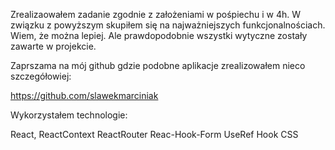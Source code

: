 Zrealizaowałem zadanie zgodnie z założeniami w pośpiechu i w 4h.
W związku z powyższym skupiłem się na najważniejszych funkcjonalnościach.
Wiem, że można lepiej. Ale prawdopodobnie wszystki wytyczne zostały zawarte w projekcie.

Zaprszama na mój github gdzie podobne aplikacje zrealizowałem nieco szczegółowiej:

https://github.com/slawekmarciniak

Wykorzystałem technologie:

React,
ReactContext
ReactRouter
Reac-Hook-Form
UseRef Hook
CSS
